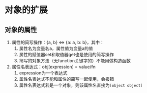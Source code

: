 # 对象的扩展

## 对象的属性

1. 属性的简写操作：{a, b} <=> {a: a, b: b}，其中：
   1. 属性名为变量名a，属性值为变量a的值
   2. 属性的赋值器set和取值器get也是使用的简写操作
   3. 简写的对象方法（无function关键字的）不能用做构造函数
2. 属性名表达式：obj[expression] = value/fn
   1. expression为一个表达式
   2. 属性名表达式不能和属性的简写一起使用，会报错
   3. 属性名表达式若是一个对象，则该属性名直接为`[object object]`